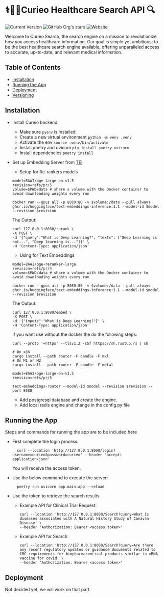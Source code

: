 # ⚕️🧬🔬Curieo Healthcare Search API 🔍

![Current Version](https://img.shields.io/badge/version-v0.1-blue)
![GitHub Org's stars](https://img.shields.io/github/stars/curieo-org)
![Website](https://img.shields.io/website?url=http%3A%2F%2Fcurieo.org%2F)

Welcome to Curieo Search, the search engine on a mission to revolutionize how you access healthcare information. Our goal is simple yet ambitious: to be the best healthcare search engine available, offering unparalleled access to accurate, up-to-date, and relevant medical information.

## Table of Contents
-   [Installation](#installation)
-   [Running the App](#running-the-app)
-   [Deployment](#deployment)
-   [Versioning](#versioning)

## Installation

- Install Cureio backend
  - Make sure `pyenv` is installed.
  - Create a new virtual environment `python -m venv .venv`
  - Activate the env `source .venv/bin/activate`
  - Install poetry and uvicorn `pip install poetry uvicorn`
  - Install dependencies `poetry install`


-   Set up Embedding Server from [TEI](https://github.com/huggingface/text-embeddings-inference/tree/main)

    -   Setup for Re-rankers models

    ```
    model=BAAI/bge-large-en-v1.5
    revision=refs/pr/5
    volume=$PWD/data # share a volume with the Docker container to avoid downloading weights every run

    docker run --gpus all -p 8080:80 -v $volume:/data --pull always ghcr.io/huggingface/text-embeddings-inference:1.1 --model-id $model --revision $revision
    ```

    The Output:

    ```
    curl 127.0.0.1:8080/rerank \
    -X POST \
    -d '{"query":"What is Deep Learning?", "texts": ["Deep Learning is not...", "Deep learning is..."]}' \
    -H 'Content-Type: application/json'
    ```

    -   Using for Text Embeddings

    ```
    model=BAAI/bge-reranker-large
    revision=refs/pr/4
    volume=$PWD/data # share a volume with the Docker container to avoid downloading weights every run

    docker run --gpus all -p 8080:80 -v $volume:/data --pull always ghcr.io/huggingface/text-embeddings-inference:1.1 --model-id $model --revision $revision
    ```

    The Output:

    ```
    curl 127.0.0.1:8080/embed \
    -X POST \
    -d '{"inputs":"What is Deep Learning?"}' \
    -H 'Content-Type: application/json'
    ```

    If you want use without the docker the do the following steps:

    ```
    curl --proto '=https' --tlsv1.2 -sSf https://sh.rustup.rs | sh

    # On x86
    cargo install --path router -F candle -F mkl
    # On M1 or M2
    cargo install --path router -F candle -F metal

    model=BAAI/bge-large-en-v1.5
    revision=refs/pr/5

    text-embeddings-router --model-id $model --revision $revision --port 8080
    ```

    -   Add postgresql database and create the engine.
    -   Add local redis engine and change in the config.py file

## Running the App

Steps and commands for running the app are to be included here

-   First complete the login process:

    ```
      curl --location 'http://127.0.0.1:8000/login?username=curieo&password=curieo' --header 'accept: application/json'
    ```

    You will receive the access token.

-   Use the below command to execute the server:

    ```
      poetry run uvicorn app.main:app --reload
    ```

-   Use the token to retrieve the search results.

    -   Example API for Clinical Trial Request:

        ```
        curl --location 'http://127.0.0.1:8000/Search?query=What is diseases associated with A Natural History Study of Canavan Disease' \
        --header 'Authorization: Bearer <access token>'
        ```

    -   Example API for Search:
        ```
        curl --location 'http://127.0.0.1:8000/Search?query=Are there any recent regulatory updates or guidance documents related to CMC requirements for biopharmaceutical products similar to mRNA vaccine for covid' \
        --header 'Authorization: Bearer <access token>'
        ```

## Deployment

Not decided yet, we will work on that part.
